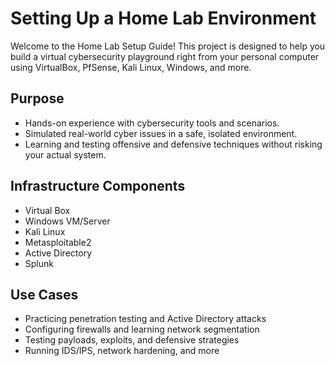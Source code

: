 # Setting Up a Home Lab Environment
Welcome to the Home Lab Setup Guide! This project is designed to help you build a virtual cybersecurity playground right from your personal computer using VirtualBox, PfSense, Kali Linux, Windows, and more.

## Purpose
- Hands-on experience with cybersecurity tools and scenarios.
- Simulated real-world cyber issues in a safe, isolated environment.
- Learning and testing offensive and defensive techniques without risking your actual system.

## Infrastructure Components
- Virtual Box
- Windows VM/Server
- Kali Linux
- Metasploitable2
- Active Directory
- Splunk

## Use Cases
- Practicing penetration testing and Active Directory attacks
- Configuring firewalls and learning network segmentation
- Testing payloads, exploits, and defensive strategies
- Running IDS/IPS, network hardening, and more

